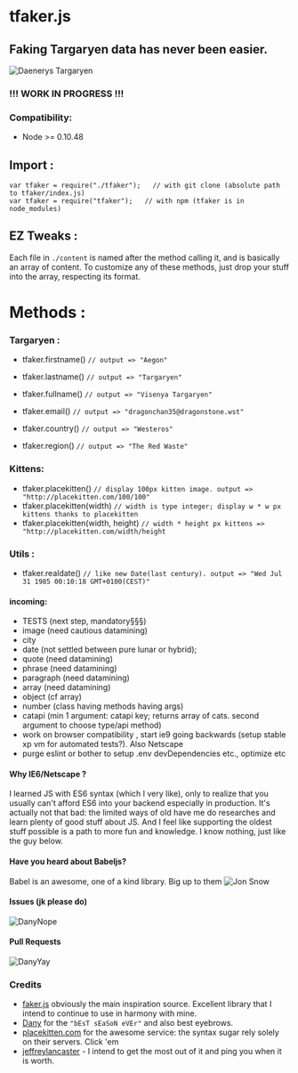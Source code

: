 # tfaker.js
## Faking Targaryen data has never been easier. 
![Daenerys Targaryen](https://i.ibb.co/FJcDwz2/Ciwa-MU5-Ws-AAFgdc.jpg)
### !!! WORK IN PROGRESS !!!
### Compatibility:
- Node >= 0.10.48

## Import : 
```
var tfaker = require("./tfaker");   // with git clone (absolute path to tfaker/index.js)
var tfaker = require("tfaker");   // with npm (tfaker is in node_modules)   
```
## EZ Tweaks :
Each file in `./content` is named after the method calling it, and is basically an array of content. To customize any of these methods, just drop your stuff into the array, respecting its format.

# Methods :
### Targaryen :  
- tfaker.firstname() `// output => "Aegon"`
- tfaker.lastname() `// output => "Targaryen"`
- tfaker.fullname() `// output => "Visenya Targaryen"`
- tfaker.email() `// output => "dragonchan35@dragonstone.wst"`

- tfaker.country() `// output => "Westeros"`
- tfaker.region() `// output => "The Red Waste"`
### Kittens: 
- tfaker.placekitten() `// display 100px kitten image. output => "http://placekitten.com/100/100"`
- tfaker.placekitten(width) `// width is type integer; display w * w px kittens thanks to placekitten`
- tfaker.placekitten(width, height) `// width * height px kittens => "http://placekitten.com/width/height`
### Utils :
- tfaker.realdate() `// like new Date(last century). output => "Wed Jul 31 1985 00:10:18 GMT+0100(CEST)"`

#### incoming: 
- TESTS (next step, mandatory§§§)
- image (need cautious datamining)
- city
- date (not settled between pure lunar or hybrid);
- quote (need datamining)
- phrase (need datamining)
- paragraph (need datamining)
- array (need datamining)
- object (cf array)
- number (class having methods having args)
- catapi (min 1 argument: catapi key; returns array of cats. second argument to choose type/api method)
- work on browser compatibility , start ie9 going backwards (setup stable xp vm for automated tests?). Also Netscape
- purge eslint or bother to setup .env devDependencies etc., optimize etc

#### Why IE6/Netscape  ?
I learned JS with ES6 syntax (which I very like), only to realize that you usually can't afford ES6 into your backend especially in production. It's actually not that bad: the limited ways of old have me do researches and learn plenty of good stuff about JS. And I feel like supporting the oldest stuff possible is a path to more fun and knowledge. I know nothing, just like the guy below.

#### Have you heard about Babeljs?
Babel is an awesome, one of a kind library. Big up to them
![Jon Snow](https://i.ibb.co/LSGFXR2/dunwanit.png)
#### Issues (jk please do)
![DanyNope](https://i.ibb.co/4Y2wP6Y/danuBad.jpg)
#### Pull Requests
![DanyYay](https://i.ibb.co/R9dYJDr/danyGood.jpg)
### Credits
- [faker.js][1] obviously the main inspiration source. Excellent library that I intend to continue to use in harmony with mine.
- [Dany][2] for the `"bEsT sEaSoN eVEr"` and also best eyebrows.
- [placekitten.com][3] for the awesome service: the syntax sugar rely solely on their servers. Click 'em
- [jeffreylancaster][4] - I intend to get the most out of it and ping you when it is worth.

[1]: https://github.com/marak/Faker.js/
[2]: https://www.instagram.com/emilia_clarke/
[3]: http://placekitten.com/
[4]: https://github.com/jeffreylancaster/game-of-thrones